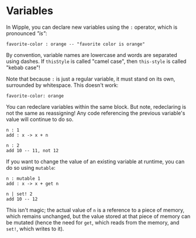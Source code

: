 # Variables

In Wipple, you can declare new variables using the `:` operator, which is pronounced _"is"_:

```wipple
favorite-color : orange -- "favorite color is orange"
```

By convention, variable names are lowercase and words are separated using dashes. If `thisStyle` is called "camel case", then `this-style` is called "kebab case"!

Note that because `:` is just a regular variable, it must stand on its own, surrounded by whitespace. This doesn't work:

```wipple
favorite-color: orange
```

You can redeclare variables within the same block. But note, redeclaring is not the same as reassigning! Any code referencing the previous variable's value will continue to do so.

```wipple
n : 1
add : x -> x + n

n : 2
add 10 -- 11, not 12
```

If you want to change the value of an existing variable at runtime, you can do so using `mutable`:

```wipple
n : mutable 1
add : x -> x + get n

n | set! 2
add 10 -- 12
```

This isn't magic; the actual value of `n` is a reference to a piece of memory, which remains unchanged, but the value stored at that piece of memory can be mutated (hence the need for `get`, which reads from the memory, and `set!`, which writes to it).

